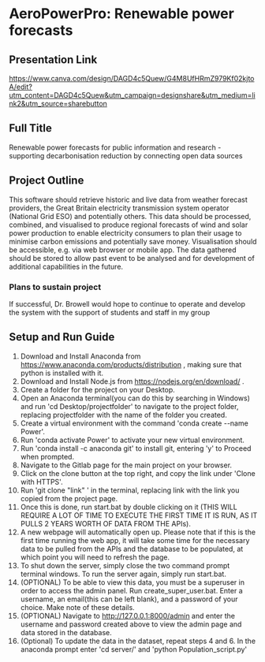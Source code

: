 # AeroPowerPro: Renewable power forecasts

## Presentation Link
https://www.canva.com/design/DAGD4c5Quew/G4M8UfHRmZ979Kf02kjtoA/edit?utm_content=DAGD4c5Quew&utm_campaign=designshare&utm_medium=link2&utm_source=sharebutton

## Full Title

Renewable power forecasts for public information and research - supporting decarbonisation reduction by connecting
open data sources

## Project Outline

This software should retrieve historic and live data from weather forecast providers, the Great Britain electricity transmission system operator (National Grid ESO) and potentially others. This data should be processed, combined, and visualised to produce regional forecasts of wind and solar power production to enable electricity consumers to plan their usage to minimise carbon emissions and potentially save money. Visualisation should be accessible, e.g. via web browser or mobile app. The data gathered should be stored to allow past event to be analysed and for development of additional capabilities in the future.

### Plans to sustain project

If successful, Dr. Browell would hope to continue to operate and develop the system with the support of students and staff in my group

## Setup and Run Guide

1. Download and Install Anaconda from https://www.anaconda.com/products/distribution , making sure that python is installed with it.
2. Download and Install Node.js from https://nodejs.org/en/download/ .
3. Create a folder for the project on your Desktop.
4. Open an Anaconda terminal(you can do this by searching in Windows) and run 'cd Desktop/projectfolder' to navigate to the project folder, replacing projectfolder with the name of the folder you created.
5. Create a virtual environment with the command 'conda create --name Power'.
6. Run 'conda activate Power' to activate your new virtual environment.
7. Run 'conda install -c anaconda git' to install git, entering 'y' to Proceed when prompted.
8. Navigate to the Gitlab page for the main project on your browser.
9. Click on the clone button at the top right, and copy the link under 'Clone with HTTPS'.
10. Run 'git clone "link" ' in the terminal, replacing link with the link you copied from the project page.
11. Once this is done, run start.bat by double clicking on it (THIS WILL REQUIRE A LOT OF TIME TO EXECUTE THE FIRST TIME IT IS RUN, AS IT PULLS 2 YEARS WORTH OF DATA FROM THE APIs).
12. A new webpage will automatically open up. Please note that if this is the first time running the web app, it will take some time for the necessary data to be pulled from the APIs and the database to be populated, at which point you will need to refresh the page.
13. To shut down the server, simply close the two command prompt terminal windows. To run the server again, simply run start.bat.
14. (OPTIONAL) To be able to view this data, you must be a superuser in order to access the admin panel. Run create_super_user.bat. Enter a username, an email(this can be left blank), and a password of your choice. Make note of these details.
15. (OPTIONAL) Navigate to http://127.0.0.1:8000/admin and enter the username and password created above to view the admin page and data stored in the database.
16. (Optional) To update the data in the dataset, repeat steps 4 and 6. In the anaconda prompt enter 'cd server/' and 'python Population_script.py'
